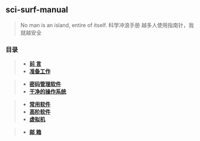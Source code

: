 ## sci-surf-manual
> No man is an island, entire of itself.
科学冲浪手册
> 越多人使用指南针，我就越安全

### 目录

> - [**前 言**](01.preface.md)
> - [**准备工作**](02.prepare.for.surfing.md)

> - [**密码管理软件**](Part.1.password.manager.md)
> - [**干净的操作系统**](Part.1.dependable.os.md)

> - [**常用软件**](Part.2.base.software.md)
> - [**高阶软件**](Part.2.high.level.software.md)
> - [**虚拟机**](Part.2.virtualbox.md)

> - [**邮 箱**](Part.2.emial.md)
